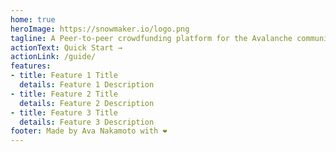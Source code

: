 ```yaml
---
home: true
heroImage: https://snowmaker.io/logo.png
tagline: A Peer-to-peer crowdfunding platform for the Avalanche community.
actionText: Quick Start →
actionLink: /guide/
features:
- title: Feature 1 Title
  details: Feature 1 Description
- title: Feature 2 Title
  details: Feature 2 Description
- title: Feature 3 Title
  details: Feature 3 Description
footer: Made by Ava Nakamoto with ❤️
---
```

